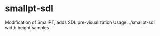 # smallpt-sdl
Modification of SmallPT, adds SDL pre-visualization
Usage: ./smallpt-sdl width height samples
